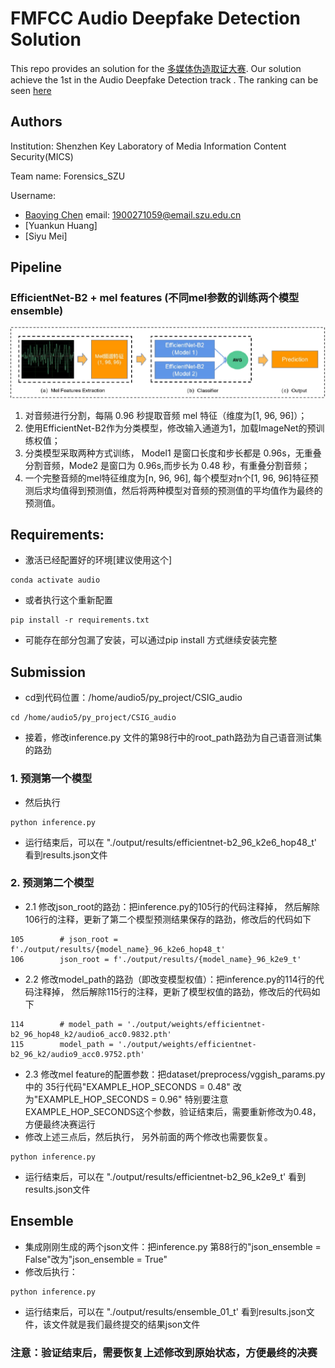 # FMFCC Audio Deepfake Detection Solution
This repo provides an solution for the [多媒体伪造取证大赛](http://fmfcc.net). 
Our solution achieve the 1st in the Audio Deepfake Detection track .
The ranking can be seen [here](http://fmfcc.net/contest-introduction)

## Authors
Institution: Shenzhen Key Laboratory of Media Information Content Security(MICS)

Team name: Forensics_SZU  

Username: 
- [Baoying Chen](https://github.com/beibuwandeluori) email: 1900271059@email.szu.edu.cn
- [Yuankun Huang]
- [Siyu Mei]
## Pipeline
### EfficientNet-B2 + mel features (不同mel参数的训练两个模型ensemble)
![image](pipeline.png)
1) 对音频进行分割，每隔 0.96 秒提取音频 mel 特征（维度为[1, 96, 96]）；
2) 使用EfficientNet-B2作为分类模型，修改输入通道为1，加载ImageNet的预训练权值；
3) 分类模型采取两种方式训练， Model1 是窗口长度和步长都是 0.96s，无重叠分割音频，Mode2 是窗口为 0.96s,而步长为 0.48 秒，有重叠分割音频；
4) 一个完整音频的mel特征维度为[n, 96, 96], 每个模型对n个[1, 96, 96]特征预测后求均值得到预测值，然后将两种模型对音频的预测值的平均值作为最终的预测值。

## Requirements:
* 激活已经配置好的环境[建议使用这个]
```
conda activate audio
```
* 或者执行这个重新配置
```
pip install -r requirements.txt
```
* 可能存在部分包漏了安装，可以通过pip install 方式继续安装完整

## Submission
* cd到代码位置：/home/audio5/py_project/CSIG_audio
```
cd /home/audio5/py_project/CSIG_audio
```
* 接着，修改inference.py 文件的第98行中的root_path路劲为自己语音测试集的路劲
### 1. 预测第一个模型
* 然后执行
```
python inference.py
```
* 运行结束后，可以在 "./output/results/efficientnet-b2_96_k2e6_hop48_t' 看到results.json文件
### 2. 预测第二个模型
* 2.1 修改json_root的路劲：把inference.py的105行的代码注释掉，
然后解除106行的注释，更新了第二个模型预测结果保存的路劲，修改后的代码如下
```
105        # json_root = f'./output/results/{model_name}_96_k2e6_hop48_t'
106        json_root = f'./output/results/{model_name}_96_k2e9_t'
```
* 2.2 修改model_path的路劲（即改变模型权值）：把inference.py的114行的代码注释掉，
然后解除115行的注释，更新了模型权值的路劲，修改后的代码如下
```
114        # model_path = './output/weights/efficientnet-b2_96_hop48_k2/audio6_acc0.9832.pth'
115        model_path = './output/weights/efficientnet-b2_96_k2/audio9_acc0.9752.pth'
```
* 2.3 修改mel feature的配置参数：把dataset/preprocess/vggish_params.py中的
35行代码"EXAMPLE_HOP_SECONDS = 0.48" 改为"EXAMPLE_HOP_SECONDS = 0.96" 
特别要注意EXAMPLE_HOP_SECONDS这个参数，验证结束后，需要重新修改为0.48， 方便最终决赛运行
* 修改上述三点后，然后执行， 另外前面的两个修改也需要恢复。
```
python inference.py
```
* 运行结束后，可以在 "./output/results/efficientnet-b2_96_k2e9_t' 看到results.json文件
## Ensemble 
* 集成刚刚生成的两个json文件：把inference.py 第88行的"json_ensemble = False"改为"json_ensemble = True"
* 修改后执行：
```
python inference.py
```
* 运行结束后，可以在 "./output/results/ensemble_01_t' 看到results.json文件，该文件就是我们最终提交的结果json文件

### 注意：验证结束后，需要恢复上述修改到原始状态，方便最终的决赛